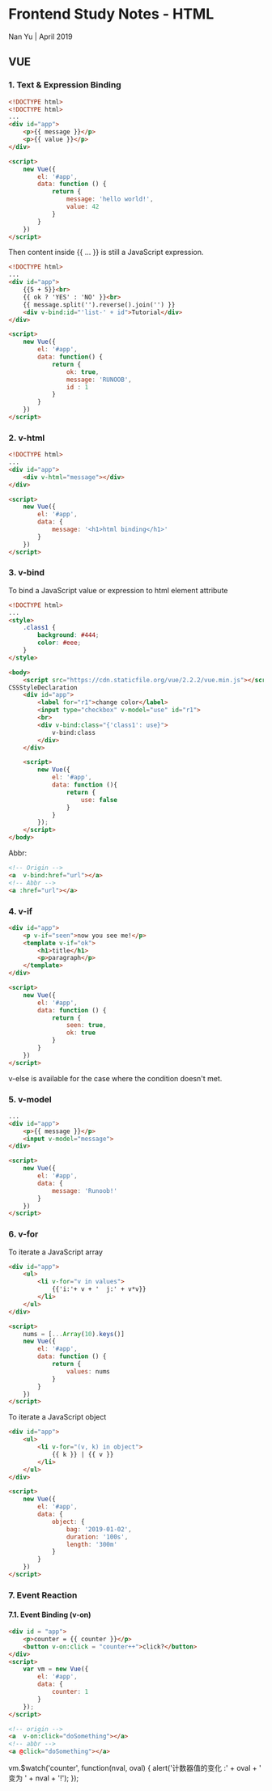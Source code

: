 # Frontend Study Notes - HTML  
Nan Yu | April 2019   
  
## VUE
### 1. Text & Expression Binding
```html
<!DOCTYPE html>
<!DOCTYPE html>
...
<div id="app">
	<p>{{ message }}</p>
	<p>{{ value }}</p>
</div>

<script>
	new Vue({
		el: '#app',
		data: function () {
			return {
				message: 'hello world!',
				value: 42
			}
		}
	})
</script>
```

Then content inside {{ ... }} is still a JavaScript expression.
```html
<!DOCTYPE html>
...
<div id="app">
	{{5 + 5}}<br>
	{{ ok ? 'YES' : 'NO' }}<br>
	{{ message.split('').reverse().join('') }}
	<div v-bind:id="'list-' + id">Tutorial</div>
</div>

<script>
	new Vue({
		el: '#app',
		data: function() {
			return {
				ok: true,
				message: 'RUNOOB',
				id : 1
			}
		}
	})
</script>
```

### 2. v-html
```html
<!DOCTYPE html>
...
<div id="app">
	<div v-html="message"></div>
</div>

<script>
	new Vue({
		el: '#app',
		data: {
			message: '<h1>html binding</h1>'
		}
	})
</script>
```

### 3. v-bind
To bind a JavaScript value or expression to html element attribute
```html
<!DOCTYPE html>
...
<style>
	.class1 {
		background: #444;
		color: #eee;
	}
</style>

<body>
	<script src="https://cdn.staticfile.org/vue/2.2.2/vue.min.js"></script>
CSSStyleDeclaration
	<div id="app">
		<label for="r1">change color</label>
		<input type="checkbox" v-model="use" id="r1">
		<br>
		<div v-bind:class="{'class1': use}">
			v-bind:class
		</div>
	</div>

	<script>
		new Vue({
			el: '#app',
			data: function (){
				return {
					use: false
				}
			}
		});
	</script>
</body>
```

Abbr: 
```html
<!-- Origin --> 
<a  v-bind:href="url"></a>  
<!-- Abbr -->  
<a :href="url"></a>
```
### 4. v-if
```html
<div id="app">
	<p v-if="seen">now you see me!</p>
	<template v-if="ok">
		<h1>title</h1>
		<p>paragraph</p>
	</template>
</div>

<script>
	new Vue({
		el: '#app',
		data: function () {
			return {
				seen: true,
				ok: true
			}
		}
	})
</script>
```
v-else is available for the case where the condition doesn't met.

### 5. v-model

```html
...
<div id="app">
	<p>{{ message }}</p>
	<input v-model="message">
</div>

<script>
	new Vue({
		el: '#app',
		data: {
			message: 'Runoob!'
		}
	})
</script>
```

### 6. v-for
To iterate a JavaScript array
```html
<div id="app">
	<ul>
		<li v-for="v in values">
			{{'i:'+ v + '  j:' + v*v}}
		</li>
	</ul>
</div>

<script>
	nums = [...Array(10).keys()]
	new Vue({
		el: '#app',
		data: function () {
			return {
				values: nums
			}
		}
	})
</script>
```

To iterate a JavaScript object
```html
<div id="app">
	<ul>
		<li v-for="(v, k) in object">
			{{ k }} | {{ v }}
		</li>
	</ul>
</div>

<script>
	new Vue({
		el: '#app',
		data: {
			object: {
				bag: '2019-01-02',
				duration: '100s',
				length: '300m'
			}
		}
	})
</script>
```

### 7. Event Reaction
#### 7.1. Event Binding (v-on) 

```html
<div id = "app">
	<p>counter = {{ counter }}</p>
	<button v-on:click = "counter++">click?</button>
</div>
<script>
	var vm = new Vue({
		el: '#app',
		data: {
			counter: 1
		}
	});
</script>
```
```html
<!-- origin -->
<a  v-on:click="doSomething"></a> 
<!-- abbr --> 
<a @click="doSomething"></a>
```


 vm.$watch('counter', function(nval, oval) {
    alert('计数器值的变化 :' + oval + ' 变为 ' + nval + '!');
 });
<!--stackedit_data:
eyJoaXN0b3J5IjpbMTUwMjk4Mzg5NCwxNTIyNDMyNDk5LC0zMD
g1NjI4MzQsLTE1NTc3Njk2NDIsLTg4MTk5MTk0NSw2ODA1OTY2
ODUsNzEyNDMxNzg1LC0xNTI5MjcyMzMzLC05MTg5NzMwNjUsLT
E5Nzg2NTMyODQsNjk5OTAwNTg0LDE1NDY5MDMwLC05OTI4MDYz
MTcsMTc0OTAxOTg1LC0xNTIyMTU5MDU2LDIwNDgwNzc0OTMsND
YxMzk5MzQsLTE3MjkwODIyMiwtNzEwMTU4MzI2XX0=
-->